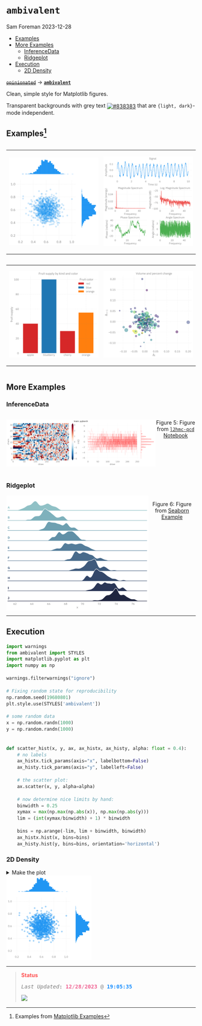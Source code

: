 # `ambivalent`
Sam Foreman
2023-12-28

- [Examples](#examplesexamples)
- [More Examples](#more-examples)
  - [InferenceData](#inferencedata)
  - [Ridgeplot](#ridgeplot)
- [Execution](#execution)
  - [2D Density](#d-density)

[~~`opinionated`~~](https://github.com/saforem2/opinionated)
$\longrightarrow$
[**`ambivalent`**](https://github.com/saforem2/ambivalent)

Clean, simple style for Matplotlib figures.

Transparent backgrounds with grey text <a href='#'><img valign='middle'
    alt='#838383' src='https://readme-swatches.vercel.app/838383'/></a>
that are `{light, dark}`-mode independent.

## Examples[^1]

<div layout-valign="bottom"
style="display: flex; text-align:center; align-items: flex-end;">

<table>
<colgroup>
<col style="width: 50%" />
<col style="width: 50%" />
</colgroup>
<tbody>
<tr class="odd">
<td style="text-align: center;"><div width="50.0%"
data-layout-align="center">
<p><img src="./assets/density-2d.svg" id="fig-density" class="stretch"
data-fig.extended="false" alt="Figure 1: 2D Density" /></p>
</div></td>
<td style="text-align: center;"><div width="50.0%"
data-layout-align="center">
<p><img src="./assets/spectrum.svg" id="fig-spectrum" class="stretch"
data-fig.extended="false" alt="Figure 2: spectrum" /></p>
</div></td>
</tr>
</tbody>
</table>

</div>

<div layout-valign="bottom"
style="display: flex; text-align:center; align-items: flex-end;">

<table>
<colgroup>
<col style="width: 50%" />
<col style="width: 50%" />
</colgroup>
<tbody>
<tr class="odd">
<td style="text-align: center;"><div width="50.0%"
data-layout-align="center">
<p><img src="./assets/bar.svg" id="fig-bar" class="stretch"
data-fig.extended="false" alt="Figure 3: bar" /></p>
</div></td>
<td style="text-align: center;"><div width="50.0%"
data-layout-align="center">
<p><img src="./assets/scatter.svg" id="fig-scatter" class="stretch"
data-fig.extended="false" alt="Figure 4: scatter" /></p>
</div></td>
</tr>
</tbody>
</table>

</div>

## More Examples

### InferenceData

<div id="fig-chains" style="display: flex; text-align:center;">

![chains](./assets/chains.svg)

Figure 5: Figure from [`l2hmc-qcd`
Notebook](https://saforem2.github.io/l2hmc-qcd/qmd/l2hmc-2dU1/l2hmc-2dU1.html)

</div>

### Ridgeplot

<div id="fig-ridgeplot" style="display: flex; text-align:center;">

<img src="./assets/ridgeplot.svg" style="width:75.0%" alt="ridgeplot" />

Figure 6: Figure from [Seaborn
Example](https://seaborn.pydata.org/examples/kde_ridgeplot)

</div>

------------------------------------------------------------------------

## Execution

``` python
import warnings
from ambivalent import STYLES
import matplotlib.pyplot as plt
import numpy as np

warnings.filterwarnings("ignore")

# Fixing random state for reproducibility
np.random.seed(19680801)
plt.style.use(STYLES['ambivalent'])

# some random data
x = np.random.randn(1000)
y = np.random.randn(1000)


def scatter_hist(x, y, ax, ax_histx, ax_histy, alpha: float = 0.4):
    # no labels
    ax_histx.tick_params(axis="x", labelbottom=False)
    ax_histy.tick_params(axis="y", labelleft=False)

    # the scatter plot:
    ax.scatter(x, y, alpha=alpha)

    # now determine nice limits by hand:
    binwidth = 0.25
    xymax = max(np.max(np.abs(x)), np.max(np.abs(y)))
    lim = (int(xymax/binwidth) + 1) * binwidth

    bins = np.arange(-lim, lim + binwidth, binwidth)
    ax_histx.hist(x, bins=bins)
    ax_histy.hist(y, bins=bins, orientation='horizontal')
```

### 2D Density

<details>
<summary>Make the plot</summary>

``` python
# Start with a square Figure.
fig = plt.figure(figsize=(6, 6))
# Add a gridspec with two rows and two columns and a ratio of 1 to 4 between
# the size of the marginal axes and the main axes in both directions.
# Also adjust the subplot parameters for a square plot.
gs = fig.add_gridspec(2, 2,  width_ratios=(4, 1), height_ratios=(1, 4),
                      left=0.1, right=0.9, bottom=0.1, top=0.9,
                      wspace=0.15, hspace=0.15)
# Create the Axes.
ax = fig.add_subplot(gs[1, 0])
ax_histx = fig.add_subplot(gs[0, 0], sharex=ax)
ax_histy = fig.add_subplot(gs[1, 1], sharey=ax)
_ = fig.axes[1].grid(False)
_ = fig.axes[2].set_xticklabels([])
_ = fig.axes[1].set_yticklabels([])
_ = fig.axes[2].grid(False)
_ = fig.axes[0].set_xticklabels(fig.axes[0].get_xticklabels())
_ = fig.axes[0].set_yticklabels(fig.axes[0].get_yticklabels())

# Draw the scatter plot and marginals.
_ = scatter_hist(x, y, ax, ax_histx, ax_histy)
_ = plt.show()
```

</details>

<img src="./docs/index_files/figure-html/fig-py-density2d-output-1.png" id="fig-py-density2d" alt="Figure 7: 2D Density plot" width="45%" />

---

<div>

> **<span style="color: #FF5252;"> Status</span>**
>
> <pre style="white-space:pre;overflow-x:auto;line-height:normal;font-family:Menlo,'DejaVu Sans Mono',consolas,'Courier New',monospace"><span style="color: #7f7f7f; text-decoration-color: #7f7f7f; font-style: italic">Last Updated</span>: <span style="color: #f06292; text-decoration-color: #f06292; font-weight: bold">12</span><span style="color: #f06292; text-decoration-color: #f06292">/</span><span style="color: #f06292; text-decoration-color: #f06292; font-weight: bold">28</span><span style="color: #f06292; text-decoration-color: #f06292">/</span><span style="color: #f06292; text-decoration-color: #f06292; font-weight: bold">2023</span> <span style="color: #7f7f7f; text-decoration-color: #7f7f7f">@</span> <span style="color: #1a8fff; text-decoration-color: #1a8fff; font-weight: bold">19:05:35</span>
> </pre>
>
> <span style="text-align:center;">![](https://hits.seeyoufarm.com/api/count/incr/badge.svg?url=https%3A%2F%2Fsaforem2.github.io%2Fambivalent&count_bg=%23222222&title_bg=%23303030&icon=&icon_color=%23E7E7E7)</span>

</div>

[^1]: Examples from [Matplotlib
    Examples](https://matplotlib.org/stable/gallery/index.html)
